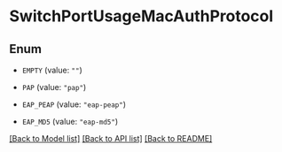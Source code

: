# SwitchPortUsageMacAuthProtocol

## Enum


* `EMPTY` (value: `""`)

* `PAP` (value: `"pap"`)

* `EAP_PEAP` (value: `"eap-peap"`)

* `EAP_MD5` (value: `"eap-md5"`)


[[Back to Model list]](../README.md#documentation-for-models) [[Back to API list]](../README.md#documentation-for-api-endpoints) [[Back to README]](../README.md)


